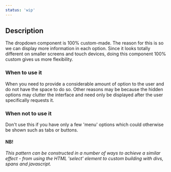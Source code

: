 ```yaml
---
status: 'wip'
---
```


## Description

The dropdown component is 100% custom-made.
The reason for this is so we can display more information in each option. Since it looks totally different on smaller screens and touch devices, doing this component 100% custom gives us more flexibility.

### When to use it

When you need to provide a considerable amount of option to the user and do not have the space to do so. Other reasons may be because the hidden options may clutter the interface and need only be displayed after the user specifically requests it.

### When not to use it

Don't use this if you have only a few 'menu' options which could otherwise be shown such as tabs or buttons.

#### NB!

_This pattern can be constructed in a number of ways to achieve a similar effect - from using the HTML 'select' element to custom building with divs, spans and javascript._
